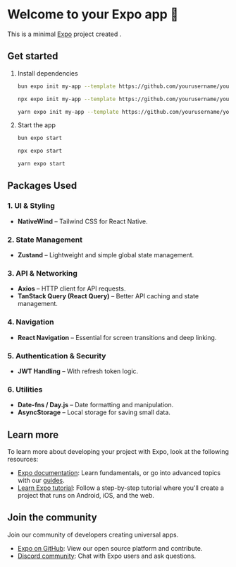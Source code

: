# Welcome to your Expo app 👋

This is a minimal [Expo](https://expo.dev) project created .

## Get started

1. Install dependencies

    ```bash
    bun expo init my-app --template https://github.com/yourusername/your-template-repo
    ```

    ```bash
    npx expo init my-app --template https://github.com/yourusername/your-template-repo
    ```

    ```bash
    yarn expo init my-app --template https://github.com/yourusername/your-template-repo
    ```

2. Start the app

    ```bash
    bun expo start
    ```

    ```bash
    npx expo start
    ```

    ```bash
    yarn expo start
    ```

## Packages Used

### **1. UI & Styling**

-   **NativeWind** – Tailwind CSS for React Native.

### **2. State Management**

-   **Zustand** – Lightweight and simple global state management.

### **3. API & Networking**

-   **Axios** – HTTP client for API requests.
-   **TanStack Query (React Query)** – Better API caching and state management.

### **4. Navigation**

-   **React Navigation** – Essential for screen transitions and deep linking.

### **5. Authentication & Security**

-   **JWT Handling** – With refresh token logic.

### **6. Utilities**

-   **Date-fns / Day.js** – Date formatting and manipulation.
-   **AsyncStorage** – Local storage for saving small data.

## Learn more

To learn more about developing your project with Expo, look at the following resources:

-   [Expo documentation](https://docs.expo.dev/): Learn fundamentals, or go into advanced topics with our [guides](https://docs.expo.dev/guides).
-   [Learn Expo tutorial](https://docs.expo.dev/tutorial/introduction/): Follow a step-by-step tutorial where you'll create a project that runs on Android, iOS, and the web.

## Join the community

Join our community of developers creating universal apps.

-   [Expo on GitHub](https://github.com/expo/expo): View our open source platform and contribute.
-   [Discord community](https://chat.expo.dev): Chat with Expo users and ask questions.
